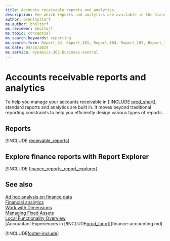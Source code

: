 ```yaml
---
title: Accounts receivable reports and analytics
description: See which reports and analytics are available in the standard version of Business Central so that you can keep track of your accounts receivable.
author: brentholtorf
ms.author: bholtorf
ms.reviewer: bholtorf
ms.topic: conceptual
ms.search.keywords: reporting
ms.search.form: Report_33, Report_101, Report_104, Report_109, Report_112, Report_120, Report_121, Report_129, Report_211, Report_1316
ms.date: 04/26/2024
ms.service: dynamics-365-business-central
---
```

# Accounts receivable reports and analytics

To help you manage your accounts receivable in [!INCLUDE [prod_short](includes/prod_short.md)], standard reports and analytics are built in. It moves beyond traditional reporting constraints to help you efficiently design various types of reports.  


## Reports

[!INCLUDE [receivable_reports](includes/receivable-reports-include.md)]


## Explore finance reports with Report Explorer

[!INCLUDE [finance_reports_report_explorer](includes/finance-reports-report-explorer-include.md)]


## See also

[Ad hoc analysis on finance data](ad-hoc-analysis-finance.md)   
[Financial analytics](bi.md)   
[Work with Dimensions](finance-dimensions.md)  
[Managing Fixed Assets](fa-manage.md)  
[Local Functionality Overview](about-localization.md)  
[Accountant Experiences in [!INCLUDE[prod_long](includes/prod_long.md)]](finance-accounting.md)  

[!INCLUDE[footer-include](includes/footer-banner.md)]

